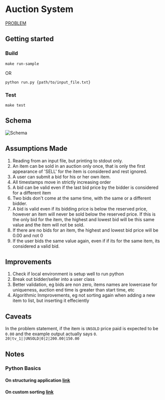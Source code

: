 # Auction System

[PROBLEM](PROBLEM.md)

## Getting started

### Build

`make run-sample`

OR

`python run.py {path/to/input_file.txt}`

### Test

`make test`

## Schema
 
![Schema](https://cdn-std.droplr.net/files/acc_279689/Gy5hLm "Schema")

## Assumptions Made

1. Reading from an input file, but printing to stdout only.
2. An item can be sold in an auction only once, that is only the first appearance of 'SELL' for the item is considered and rest ignored.
3. A user can submit a bid for his or her own item.
4. All timestamps move in strictly increasing order
5. A bid can be valid even if the last bid price by the bidder is considered for a different item
6. Two bids don't come at the same time, with the same or a different bidder.
7. A bid is valid even if its bidding price is below the reserved price, however an item will never be sold below the reserved price. If this is the only bid for the item, the highest and lowest bid will be this same value and the item will not be sold.
8. If there are no bids for an item, the highest and lowest bid price will be 0.00 and not 0
9. If the user bids the same value again, even if if its for the same item, its considered a valid bid.

## Improvements

1. Check if local environment is setup well to run python
2. Break out bidder/seller into a user class
3. Better validation, eg bids are non zero, items names are lowercase for uniqueness, auction end time is greater than start time, etc
4. Algorithmic Inmprovements, eg not sorting again when adding a new item to list, but inserting it effeciently

## Caveats

In the problem statement, if the item is `UNSOLD` price paid is expected to be `0.00` and the example output actually says `0`. `20|tv_1||UNSOLD|0|2|200.00|150.00`

## Notes

### Python Basics

#### On structuring application [link](https://www.kennethreitz.org/essays/repository-structure-and-python)
#### On custom sorting [link](https://portingguide.readthedocs.io/en/latest/comparisons.html)